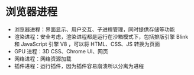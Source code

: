 # 浏览器进程

- 浏览器进程：界面显示、用户交互、子进程管理，同时提供存储等功能
- 渲染进程：安全考虑，渲染进程都是运行在沙箱模式下，包括排版引擎 Blink 和 JavaScript 引擎 V8 ，可以将 HTML、CSS、JS 转换为页面
- GPU 进程：3D CSS、Chrome UI、网页
- 网络进程：网络资源加载
- 插件进程：运行插件，因为插件容易崩溃所以分离为进程
